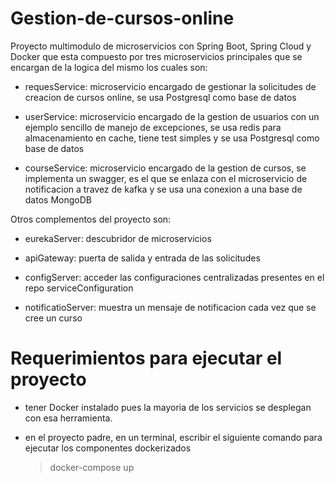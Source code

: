 # Gestion-de-cursos-online

Proyecto multimodulo de microservicios con Spring Boot, Spring Cloud y Docker que esta compuesto por tres microservicios principales que se encargan de la logica del mismo los cuales son:

- requesService: microservicio encargado de gestionar la solicitudes de creacion de cursos online, se usa Postgresql como base de datos

- userService: microservicio encargado de la gestion de usuarios con un ejemplo sencillo de manejo de excepciones, se usa redis para almacenamiento en cache, tiene test simples y se usa Postgresql como base de datos

- courseService: microservicio encargado de la gestion de cursos, se implementa un swagger, es el que se enlaza con el microservicio de notificacion a travez de kafka y se usa una conexion a una base de datos MongoDB


Otros complementos del proyecto son:

- eurekaServer: descubridor de microservicios

- apiGateway: puerta de salida y entrada de las solicitudes

- configServer: acceder las configuraciones centralizadas presentes en el repo serviceConfiguration

- notificatioServer: muestra un mensaje de notificacion cada vez que se cree un curso

#  Requerimientos para ejecutar el proyecto

- tener Docker instalado pues la mayoria de los servicios se desplegan con esa herramienta.

- en el proyecto padre, en un terminal, escribir el siguiente comando para ejecutar los componentes dockerizados
  > docker-compose up


